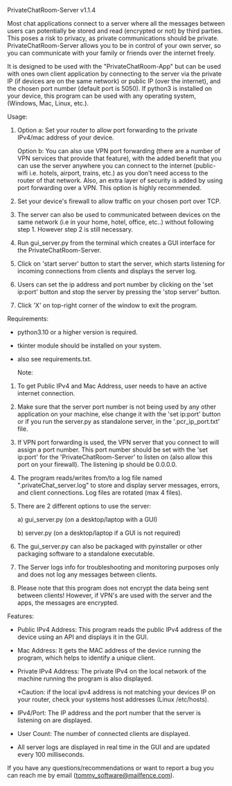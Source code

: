 PrivateChatRoom-Server v1.1.4

Most chat applications connect to a server where all the messages between
users can potentially be stored and read (encrypted or not) by third parties.
This poses a risk to privacy, as private communications should be private.
PrivateChatRoom-Server allows you to be in control of your own server, so you
can communicate with your family or friends over the internet freely.

It is designed to be used with the "PrivateChatRoom-App" but can be used
with ones own client application by connecting to the server via the
private IP (if devices are on the same network) or public IP (over the internet),
and the chosen port number (default port is 5050).
If python3 is installed on your device, this program can be used with any 
operating system, (Windows, Mac, Linux, etc.).

  Usage:
1. Option a:
   Set your router to allow port forwarding to the private IPv4/mac address
    of your device.
   
   Option b:
   You can also use VPN port forwarding (there are a number of VPN services
    that provide that feature), with the added benefit that you can use the
    server anywhere you can connect to the internet (public-wifi i.e. hotels,
    airport, trains, etc.) as you don't need access to the router of that
    network.
    Also, an extra layer of security is added by using port forwarding over a
    VPN.
    This option is highly recommended.
3.  Set your device's firewall to allow traffic on your chosen port over TCP.
4.  The server can also be used to communicated between devices on the same
    network (i.e in your home, hotel, office, etc..) without following step 1.
    However step 2 is still necessary.
5.  Run gui_server.py from the terminal which creates a GUI interface for the
    PrivateChatRoom-Server.
6.  Click on 'start server' button to start the server, which starts listening
    for incoming connections from clients and displays the server log.
7.  Users can set the ip address and port number by clicking on the 'set ip:port'
    button and stop the server by pressing the 'stop server' button.
8.  Click 'X' on top-right corner of the window to exit the program.

  Requirements:
- python3.10 or a higher version is required.
- tkinter module should be installed on your system.
- also see requirements.txt.

  Note:
1. To get Public IPv4 and Mac Address, user needs to have an active internet
    connection.
2. Make sure that the server port number is not being used by any other
    application on your machine, else change it with the 'set ip:port' button
    or if you run the server.py as standalone server, in the '.pcr_ip_port.txt'
    file.
3. If VPN port forwarding is used, the VPN server that you connect to will
    assign a port number. This port number should be set with the 'set ip:port'
    for the 'PrivateChatRoom-Server' to listen on (also allow this port on your
    firewall). The listening ip should be 0.0.0.0.
4. The program reads/writes from/to a log file named ".privateChat_server.log"
    to store and display server messages, errors, and client connections.
    Log files are rotated (max 4 files). 
5. There are 2 different options to use the server:
   
    a) gui_server.py (on a desktop/laptop with a GUI)
   
    b) server.py (on a desktop/laptop if a GUI is not required)
7. The gui_server.py can also be packaged with pyinstaller or other packaging
    software to a standalone executable.
8. The Server logs info for troubleshooting and monitoring purposes only and 
    does not log any messages between clients.
9. Please note that this program does not encrypt the data being sent between
    clients! However, if VPN's are used with the server and the apps, the
    messages are encrypted.

  Features:
- Public IPv4 Address: This program reads the public IPv4 address of the
   device using an API and displays it in the GUI.
- Mac Address: It gets the MAC address of the device running the program,
   which helps to identify a unique client.
- Private IPv4 Address: The private IPv4 on the local network of the machine
   running the program is also displayed.

   *Caution: if the local ipv4 address is not matching your devices IP on your
   router, check your systems host addresses (Linux /etc/hosts).
- IPv4/Port: The IP address and the port number that the server is listening on
   are displayed.
- User Count: The number of connected clients are displayed.
- All server logs are displayed in real time in the GUI and are updated
   every 100 milliseconds.

If you have any questions/recommendations or want to report a bug you can reach
 me by email (tommy_software@mailfence.com).
